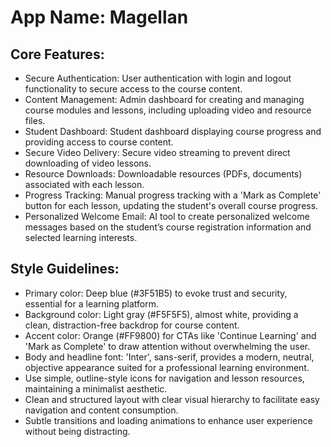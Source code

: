 # **App Name**: Magellan

## Core Features:

- Secure Authentication: User authentication with login and logout functionality to secure access to the course content.
- Content Management: Admin dashboard for creating and managing course modules and lessons, including uploading video and resource files.
- Student Dashboard: Student dashboard displaying course progress and providing access to course content.
- Secure Video Delivery: Secure video streaming to prevent direct downloading of video lessons.
- Resource Downloads: Downloadable resources (PDFs, documents) associated with each lesson.
- Progress Tracking: Manual progress tracking with a 'Mark as Complete' button for each lesson, updating the student's overall course progress.
- Personalized Welcome Email: AI tool to create personalized welcome messages based on the student’s course registration information and selected learning interests.

## Style Guidelines:

- Primary color: Deep blue (#3F51B5) to evoke trust and security, essential for a learning platform.
- Background color: Light gray (#F5F5F5), almost white, providing a clean, distraction-free backdrop for course content.
- Accent color: Orange (#FF9800) for CTAs like 'Continue Learning' and 'Mark as Complete' to draw attention without overwhelming the user.
- Body and headline font: 'Inter', sans-serif, provides a modern, neutral, objective appearance suited for a professional learning environment.
- Use simple, outline-style icons for navigation and lesson resources, maintaining a minimalist aesthetic.
- Clean and structured layout with clear visual hierarchy to facilitate easy navigation and content consumption.
- Subtle transitions and loading animations to enhance user experience without being distracting.
